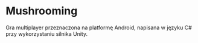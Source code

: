 # Mushrooming

Gra multiplayer przeznaczona na platformę Android, napisana w języku C# przy wykorzystaniu silnika Unity.